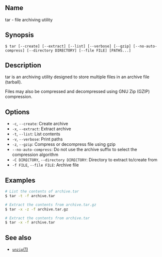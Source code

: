 ## Name

tar - file archiving utility

## Synopsis

```**sh
$ tar [--create] [--extract] [--list] [--verbose] [--gzip] [--no-auto-compress] [--directory DIRECTORY] [--file FILE] [PATHS...]
```

## Description

tar is an archiving utility designed to store multiple files in an archive file
(tarball).

Files may also be compressed and decompressed using GNU Zip (GZIP) compression.

## Options

* `-c`, `--create`: Create archive
* `-x`, `--extract`: Extract archive
* `-t`, `--list`: List contents
* `-v`, `--verbose`: Print paths
* `-z`, `--gzip`: Compress or decompress file using gzip
* `--no-auto-compress`: Do not use the archive suffix to select the compression algorithm
* `-C DIRECTORY`, `--directory DIRECTORY`: Directory to extract to/create from
* `-f FILE`, `--file FILE`: Archive file

## Examples

```sh
# List the contents of archive.tar
$ tar -t -f archive.tar

# Extract the contents from archive.tar.gz
$ tar -x -z -f archive.tar.gz

# Extract the contents from archive.tar
$ tar -x -f archive.tar
```

## See also

* [`unzip`(1)](help://man/1/unzip)
